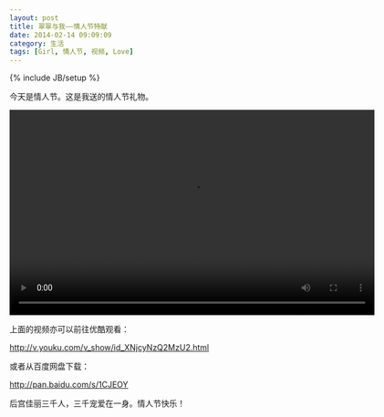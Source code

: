 ```yaml
---
layout: post
title: 翠翠与我——情人节特献
date: 2014-02-14 09:09:09
category: 生活
tags: [Girl, 情人节, 视频, Love]
---
```

{% include JB/setup %}

今天是情人节。这是我送的情人节礼物。

<!--more-->
<video width="640" height="360" src="http://shengbin-static.stor.sinaapp.com/cuicui-and-me.mp4" 
type="video/mp4" preload="auto" controls="controls" autoplay="autoplay">
Your browser does not support the video tag.
</video>

上面的视频亦可以前往优酷观看：

<http://v.youku.com/v_show/id_XNjcyNzQ2MzU2.html>

或者从百度网盘下载：

<http://pan.baidu.com/s/1CJEOY>

后宫佳丽三千人，三千宠爱在一身。情人节快乐！